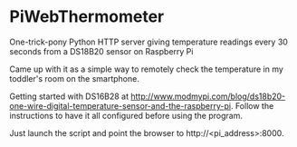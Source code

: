 # PiWebThermometer
One-trick-pony Python HTTP server giving temperature readings every 30 seconds from a DS18B20 sensor on Raspberry Pi

Came up with it as a simple way to remotely check the temperature in my toddler's room on the smartphone.

Getting started with DS16B28 at http://www.modmypi.com/blog/ds18b20-one-wire-digital-temperature-sensor-and-the-raspberry-pi.
Follow the instructions to have it all configured before using the program.

Just launch the script and point the browser to http://<pi_address>:8000.
